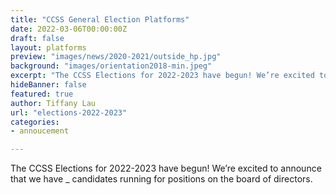 ```yaml
---
title: "CCSS General Election Platforms"
date: 2022-03-06T00:00:00Z
draft: false
layout: platforms
preview: "images/news/2020-2021/outside_hp.jpg"
background: "images/orientation2018-min.jpeg"
excerpt: "The CCSS Elections for 2022-2023 have begun! We’re excited to announce that we have _ candidates running for positions on the board of directors."
hideBanner: false
featured: true
author: Tiffany Lau
url: "elections-2022-2023"
categories:
- annoucement

---
```


The CCSS Elections for 2022-2023 have begun! We’re excited to announce that we have _ candidates running for positions on the board of directors.

